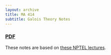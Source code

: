 ```yaml
---
layout: archive
title: MA 414
subtitle: Galois Theory Notes
---
```


### [PDF](/math/ma-414/notes.pdf)

These notes are based on [these NPTEL lectures](https://nptel.ac.in/courses/111101001).